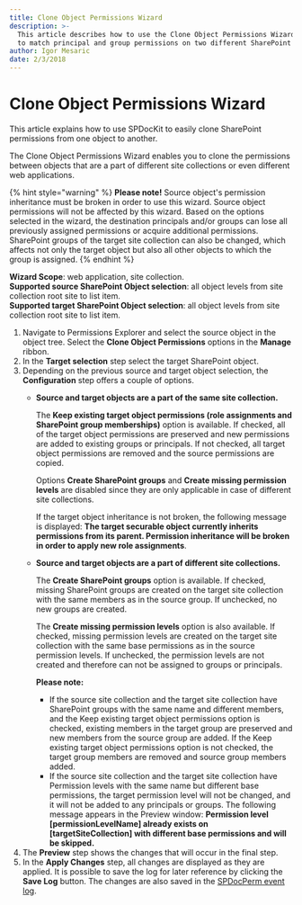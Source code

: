 ```yaml
---
title: Clone Object Permissions Wizard
description: >-
  This article describes how to use the Clone Object Permissions Wizard in order
  to match principal and group permissions on two different SharePoint objects.
author: Igor Mesaric
date: 2/3/2018
---
```


# Clone Object Permissions Wizard

This article explains how to use SPDocKit to easily clone SharePoint permissions from one object to another.

The Clone Object Permissions Wizard enables you to clone the permissions between objects that are a part of different site collections or even different web applications.

{% hint style="warning" %}
**Please note!** Source object's permission inheritance must be broken in order to use this wizard. Source object permissions will not be affected by this wizard. Based on the options selected in the wizard, the destination principals and/or groups can lose all previously assigned permissions or acquire additional permissions. SharePoint groups of the target site collection can also be changed, which affects not only the target object but also all other objects to which the group is assigned.
{% endhint %}

**Wizard Scope**: web application, site collection.  
**Supported source SharePoint Object selection**: all object levels from site collection root site to list item.  
**Supported target SharePoint Object selection**: all object levels from site collection root site to list item.

1. Navigate to Permissions Explorer and select the source object in the object tree. Select the **Clone Object Permissions** options in the **Manage** ribbon.
2. In the **Target selection** step select the target SharePoint object.
3. Depending on the previous source and target object selection, the **Configuration** step offers a couple of options.
   * **Source and target objects are a part of the same site collection.**

     The **Keep existing target object permissions \(role assignments and SharePoint group memberships\)** option is available. If checked, all of the target object permissions are preserved and new permissions are added to existing groups or principals. If not checked, all target object permissions are removed and the source permissions are copied.

     Options **Create SharePoint groups** and **Create missing permission levels** are disabled since they are only applicable in case of different site collections.

     If the target object inheritance is not broken, the following message is displayed: **The target securable object currently inherits permissions from its parent. Permission inheritance will be broken in order to apply new role assignments**.

   * **Source and target objects are a part of different site collections.**

     The **Create SharePoint groups** option is available. If checked, missing SharePoint groups are created on the target site collection with the same members as in the source group. If unchecked, no new groups are created.

     The **Create missing permission levels** option is also available. If checked, missing permission levels are created on the target site collection with the same base permissions as in the source permission levels. If unchecked, the permission levels are not created and therefore can not be assigned to groups or principals.

     **Please note:**

     * If the source site collection and the target site collection have SharePoint groups with the same name and different members, and the Keep existing target object permissions option is checked, existing members in the target group are preserved and new members from the source group are added. If the Keep existing target object permissions option is not checked, the target group members are removed and source group members added.
     * If the source site collection and the target site collection have Permission levels with the same name but different base permissions, the target permission level will not be changed, and it will not be added to any principals or groups. The following message appears in the Preview window: **Permission level \[permissionLevelName\] already exists on \[targetSiteCollection\] with different base permissions and will be skipped.**
4. The **Preview** step shows the changes that will occur in the final step.
5. In the **Apply Changes** step, all changes are displayed as they are applied. It is possible to save the log for later reference by clicking the **Save Log** button. The changes are also saved in the [SPDocPerm event log](spdockit-permission-management-event-log.md).

